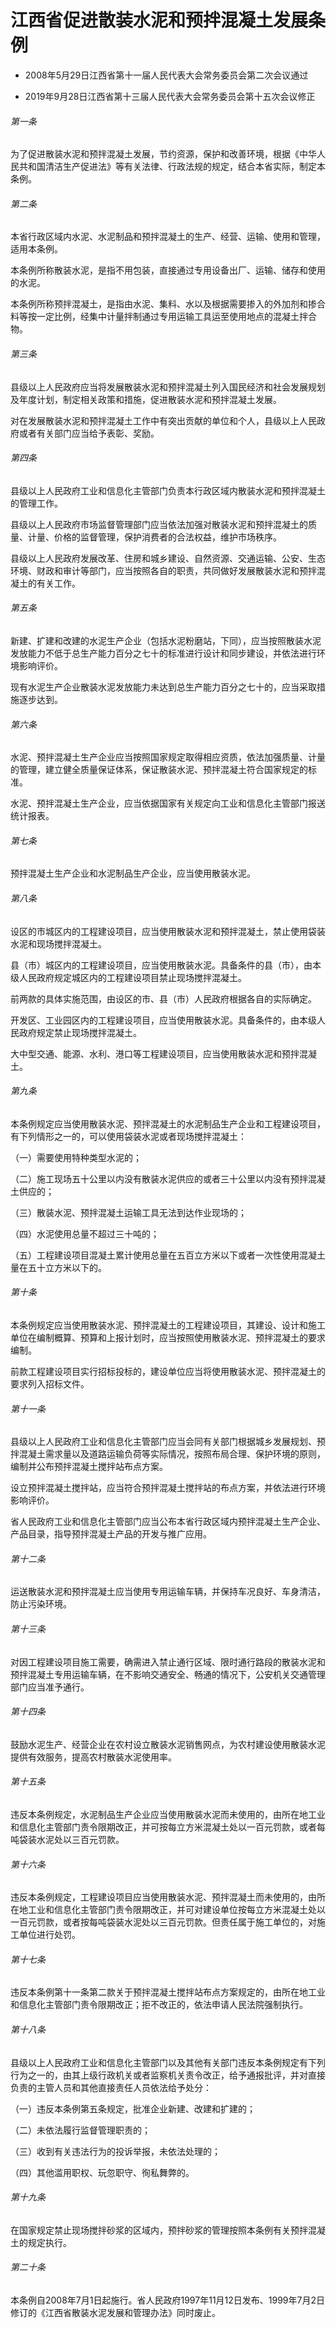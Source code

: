 # 江西省促进散装水泥和预拌混凝土发展条例

- 2008年5月29日江西省第十一届人民代表大会常务委员会第二次会议通过

- 2019年9月28日江西省第十三届人民代表大会常务委员会第十五次会议修正

<!-- INFO END -->

###### 第一条

为了促进散装水泥和预拌混凝土发展，节约资源，保护和改善环境，根据《中华人民共和国清洁生产促进法》等有关法律、行政法规的规定，结合本省实际，制定本条例。

###### 第二条

本省行政区域内水泥、水泥制品和预拌混凝土的生产、经营、运输、使用和管理，适用本条例。

本条例所称散装水泥，是指不用包装，直接通过专用设备出厂、运输、储存和使用的水泥。

本条例所称预拌混凝土，是指由水泥、集料、水以及根据需要掺入的外加剂和掺合料等按一定比例，经集中计量拌制通过专用运输工具运至使用地点的混凝土拌合物。

###### 第三条

县级以上人民政府应当将发展散装水泥和预拌混凝土列入国民经济和社会发展规划及年度计划，制定相关政策和措施，促进散装水泥和预拌混凝土发展。

对在发展散装水泥和预拌混凝土工作中有突出贡献的单位和个人，县级以上人民政府或者有关部门应当给予表彰、奖励。

###### 第四条

县级以上人民政府工业和信息化主管部门负责本行政区域内散装水泥和预拌混凝土的管理工作。

县级以上人民政府市场监督管理部门应当依法加强对散装水泥和预拌混凝土的质量、计量、价格的监督管理，保护消费者的合法权益，维护市场秩序。

县级以上人民政府发展改革、住房和城乡建设、自然资源、交通运输、公安、生态环境、财政和审计等部门，应当按照各自的职责，共同做好发展散装水泥和预拌混凝土的有关工作。

###### 第五条

新建、扩建和改建的水泥生产企业（包括水泥粉磨站，下同），应当按照散装水泥发放能力不低于总生产能力百分之七十的标准进行设计和同步建设，并依法进行环境影响评价。

现有水泥生产企业散装水泥发放能力未达到总生产能力百分之七十的，应当采取措施逐步达到。

###### 第六条

水泥、预拌混凝土生产企业应当按照国家规定取得相应资质，依法加强质量、计量的管理，建立健全质量保证体系，保证散装水泥、预拌混凝土符合国家规定的标准。

水泥、预拌混凝土生产企业，应当依据国家有关规定向工业和信息化主管部门报送统计报表。

###### 第七条

预拌混凝土生产企业和水泥制品生产企业，应当使用散装水泥。

###### 第八条

设区的市城区内的工程建设项目，应当使用散装水泥和预拌混凝土，禁止使用袋装水泥和现场搅拌混凝土。

县（市）城区内的工程建设项目，应当使用散装水泥。具备条件的县（市），由本级人民政府规定城区内的工程建设项目禁止现场搅拌混凝土。

前两款的具体实施范围，由设区的市、县（市）人民政府根据各自的实际确定。

开发区、工业园区内的工程建设项目，应当使用散装水泥。具备条件的，由本级人民政府规定禁止现场搅拌混凝土。

大中型交通、能源、水利、港口等工程建设项目，应当使用散装水泥和预拌混凝土。

###### 第九条

本条例规定应当使用散装水泥、预拌混凝土的水泥制品生产企业和工程建设项目，有下列情形之一的，可以使用袋装水泥或者现场搅拌混凝土：

（一）需要使用特种类型水泥的；

（二）施工现场五十公里以内没有散装水泥供应的或者三十公里以内没有预拌混凝土供应的；

（三）散装水泥、预拌混凝土运输工具无法到达作业现场的；

（四）水泥使用总量不超过三十吨的；

（五）工程建设项目混凝土累计使用总量在五百立方米以下或者一次性使用混凝土量在五十立方米以下的。

###### 第十条

本条例规定应当使用散装水泥、预拌混凝土的工程建设项目，其建设、设计和施工单位在编制概算、预算和上报计划时，应当按照使用散装水泥、预拌混凝土的要求编制。

前款工程建设项目实行招标投标的，建设单位应当将使用散装水泥、预拌混凝土的要求列入招标文件。

###### 第十一条

县级以上人民政府工业和信息化主管部门应当会同有关部门根据城乡发展规划、预拌混凝土需求量以及道路运输负荷等实际情况，按照布局合理、保护环境的原则，编制并公布预拌混凝土搅拌站布点方案。

设立预拌混凝土搅拌站，应当符合预拌混凝土搅拌站的布点方案，并依法进行环境影响评价。

省人民政府工业和信息化主管部门应当公布本省行政区域内预拌混凝土生产企业、产品目录，指导预拌混凝土产品的开发与推广应用。

###### 第十二条

运送散装水泥和预拌混凝土应当使用专用运输车辆，并保持车况良好、车身清洁，防止污染环境。

###### 第十三条

对因工程建设项目施工需要，确需进入禁止通行区域、限时通行路段的散装水泥和预拌混凝土专用运输车辆，在不影响交通安全、畅通的情况下，公安机关交通管理部门应当准予通行。

###### 第十四条

鼓励水泥生产、经营企业在农村设立散装水泥销售网点，为农村建设使用散装水泥提供有效服务，提高农村散装水泥使用率。

###### 第十五条

违反本条例规定，水泥制品生产企业应当使用散装水泥而未使用的，由所在地工业和信息化主管部门责令限期改正，并可按每立方米混凝土处以一百元罚款，或者每吨袋装水泥处以三百元罚款。

###### 第十六条

违反本条例规定，工程建设项目应当使用散装水泥、预拌混凝土而未使用的，由所在地工业和信息化主管部门责令限期改正，并可对建设单位按每立方米混凝土处以一百元罚款，或者按每吨袋装水泥处以三百元罚款。但责任属于施工单位的，对施工单位进行处罚。

###### 第十七条

违反本条例第十一条第二款关于预拌混凝土搅拌站布点方案规定的，由所在地工业和信息化主管部门责令限期改正；拒不改正的，依法申请人民法院强制执行。

###### 第十八条

县级以上人民政府工业和信息化主管部门以及其他有关部门违反本条例规定有下列行为之一的，由其上级行政机关或者监察机关责令改正，给予通报批评，并对直接负责的主管人员和其他直接责任人员依法给予处分：

（一）违反本条例第五条规定，批准企业新建、改建和扩建的；

（二）未依法履行监督管理职责的；

（三）收到有关违法行为的投诉举报，未依法处理的；

（四）其他滥用职权、玩忽职守、徇私舞弊的。

###### 第十九条

在国家规定禁止现场搅拌砂浆的区域内，预拌砂浆的管理按照本条例有关预拌混凝土的规定执行。

###### 第二十条

本条例自2008年7月1日起施行。省人民政府1997年11月12日发布、1999年7月2日修订的《江西省散装水泥发展和管理办法》同时废止。
